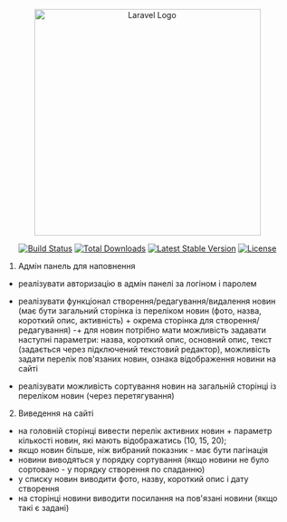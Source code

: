 <p align="center"><a href="https://laravel.com" target="_blank"><img src="https://raw.githubusercontent.com/laravel/art/master/logo-lockup/5%20SVG/2%20CMYK/1%20Full%20Color/laravel-logolockup-cmyk-red.svg" width="400" alt="Laravel Logo"></a></p>

<p align="center">
<a href="https://github.com/laravel/framework/actions"><img src="https://github.com/laravel/framework/workflows/tests/badge.svg" alt="Build Status"></a>
<a href="https://packagist.org/packages/laravel/framework"><img src="https://img.shields.io/packagist/dt/laravel/framework" alt="Total Downloads"></a>
<a href="https://packagist.org/packages/laravel/framework"><img src="https://img.shields.io/packagist/v/laravel/framework" alt="Latest Stable Version"></a>
<a href="https://packagist.org/packages/laravel/framework"><img src="https://img.shields.io/packagist/l/laravel/framework" alt="License"></a>
</p>

1. Адмін панель для наповнення
- реалізувати авторизацію в адмін панелі за логіном і паролем
+ реалізувати функціонал створення/редагування/видалення новин (має бути загальний сторінка із переліком новин (фото, назва, короткий опис, активність) + окрема сторінка для створення/редагування)
-+ для новин потрібно мати можливість задавати наступні параметри: назва, короткий опис, основний опис, текст (задається через підключений текстовий редактор), можливість задати перелік пов'язаних новин, ознака відображення новини на сайті
- реалізувати можливість сортування новин на загальній сторінці із переліком новин (через перетягування)
2. Виведення на сайті
- на головній сторінці вивести перелік активних новин + параметр кількості новин, які мають відображатись (10, 15, 20);
- якщо новин більше, ніж вибраний показник - має бути пагінація
- новини виводяться у порядку сортування (якщо новини не було сортовано - у порядку створення по спаданню)
- у списку новин виводити фото, назву, короткий опис і дату створення
- на сторінці новини виводити посилання на пов'язані новини (якщо такі є задані)